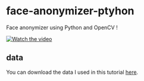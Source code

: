 # face-anonymizer-ptyhon

Face anonymizer using Python and OpenCV !

[![Watch the video](https://img.youtube.com/vi/DRMBqhrfxXg/0.jpg)](https://www.youtube.com/watch?v=DRMBqhrfxXg)

## data

You can download the data I used in this tutorial [here](https://drive.google.com/drive/folders/1mKDuj5GBtKtCQyS9hm61171peN-KAOLu?usp=sharing).
